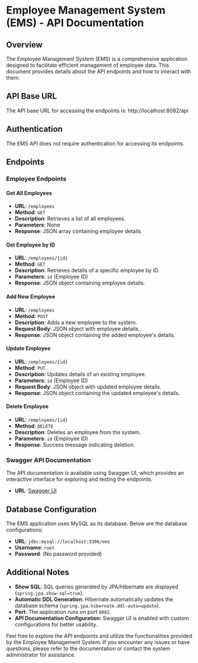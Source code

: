 # Employee Management System (EMS) - API Documentation

## Overview

The Employee Management System (EMS) is a comprehensive application designed to facilitate efficient management of employee data. This document provides details about the API endpoints and how to interact with them.

## API Base URL

The API base URL for accessing the endpoints is: http://localhost:8082/api

## Authentication

The EMS API does not require authentication for accessing its endpoints.

## Endpoints

### Employee Endpoints

#### Get All Employees

- **URL**: `/employees`
- **Method**: `GET`
- **Description**: Retrieves a list of all employees.
- **Parameters**: None
- **Response**: JSON array containing employee details.

#### Get Employee by ID

- **URL**: `/employees/{id}`
- **Method**: `GET`
- **Description**: Retrieves details of a specific employee by ID.
- **Parameters**: `id` (Employee ID)
- **Response**: JSON object containing employee details.

#### Add New Employee

- **URL**: `/employees`
- **Method**: `POST`
- **Description**: Adds a new employee to the system.
- **Request Body**: JSON object with employee details.
- **Response**: JSON object containing the added employee's details.

#### Update Employee

- **URL**: `/employees/{id}`
- **Method**: `PUT`
- **Description**: Updates details of an existing employee.
- **Parameters**: `id` (Employee ID)
- **Request Body**: JSON object with updated employee details.
- **Response**: JSON object containing the updated employee's details.

#### Delete Employee

- **URL**: `/employees/{id}`
- **Method**: `DELETE`
- **Description**: Deletes an employee from the system.
- **Parameters**: `id` (Employee ID)
- **Response**: Success message indicating deletion.

### Swagger API Documentation

The API documentation is available using Swagger UI, which provides an interactive interface for exploring and testing the endpoints.

- **URL**: [Swagger UI](http://localhost:8082/api/swagger-ui.html)

## Database Configuration

The EMS application uses MySQL as its database. Below are the database configurations:

- **URL**: `jdbc:mysql://localhost:3306/ems`
- **Username**: `root`
- **Password**: (No password provided)

## Additional Notes

- **Show SQL**: SQL queries generated by JPA/Hibernate are displayed (`spring.jpa.show-sql=true`).
- **Automatic DDL Generation**: Hibernate automatically updates the database schema (`spring.jpa.hibernate.ddl-auto=update`).
- **Port**: The application runs on port `8082`.
- **API Documentation Configuration**: Swagger UI is enabled with custom configurations for better usability.

Feel free to explore the API endpoints and utilize the functionalities provided by the Employee Management System. If you encounter any issues or have questions, please refer to the documentation or contact the system administrator for assistance.

